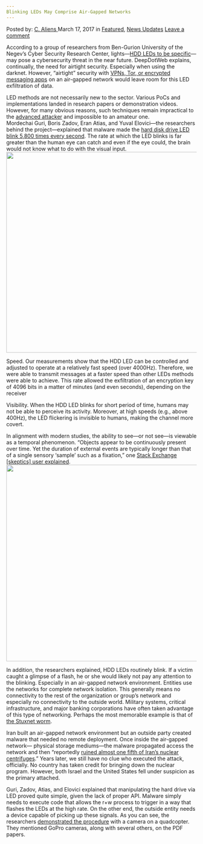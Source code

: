 ```yaml
---
Blinking LEDs May Comprise Air-Gapped Networks
---
```

<article class="post-listing post-18656 post type-post status-publish format-standard has-post-thumbnail hentry 
category-news-updates tag-airgapped tag-blinking tag-comprise tag-leds tag-networks">
<div class="post-inner">
<span>Posted by: <a href="https://www.deepdotweb.com/author/caliens/" title="">C. Aliens </a></span>
<span>March 17, 2017</span>
<span>in <a href="https://www.deepdotweb.com/category/deepdot-news/" rel="category tag">Featured</a>, <a href="https://www.deepdotweb.com/category/news-updates/" rel="category tag">News Updates</a></span>
<span><a href="https://www.deepdotweb.com/2017/03/17/blinking-leds-may-comprise-air-gapped-networks/#respond">Leave a comment</a></span>


<p>According to a group of researchers from Ben-Gurion University of the Negev’s Cyber Security Research Center, lights—<a href="http://www.pcworld.com/article/3173371/security/a-hard-drives-led-light-can-be-used-to-covertly-leak-data.html">HDD LEDs to be specific</a>—may pose a cybersecurity threat in the near future. DeepDotWeb explains, continually, the need for airtight security. Especially when using the darknet. However, “airtight” security with <a href="https://www.deepdotweb.com/vpn-comparison-chart/">VPNs, Tor, or encrypted messaging apps</a> on an air-gapped network would leave room for this LED exfiltration of data.</p>
<p>LED methods are not necessarily new to the sector. Various PoCs and implementations landed in research papers or demonstration videos. However, for many obvious reasons, such techniques remain impractical to the <a href="https://www.deepdotweb.com/tag/Hack/">advanced attacker</a> and impossible to an amateur one.<br />
    Mordechai Guri, Boris Zadov, Eran Atias, and Yuval Elovici—the researchers behind the project—explained that malware made the <a href="https://www.scribd.com/document/340960347/LED-it-GO-0-1">hard disk drive LED blink 5,800 times every second</a>. The rate at which the LED blinks is far greater than the human eye can catch and even if the eye could, the brain would not know what to do with the visual input. <img class="wp-image-18660 aligncenter" src="https://www.deepdotweb.com/wp-content/uploads/2017/03/word-image-42.png" width="956" height="532" srcset="https://www.deepdotweb.com/wp-content/uploads/2017/03/word-image-42.png 1608w, https://www.deepdotweb.com/wp-content/uploads/2017/03/word-image-42-300x167.png 300w, https://www.deepdotweb.com/wp-content/uploads/2017/03/word-image-42-1024x569.png 1024w" sizes="(max-width: 956px) 100vw, 956px" /></p>
<p>Speed. Our measurements show that the HDD LED can be controlled and adjusted to operate at a relatively fast speed (over 4000Hz). Therefore, we were able to transmit messages at a faster speed than other LEDs methods were able to achieve. This rate allowed the exfiltration of an encryption key of 4096 bits in a matter of minutes (and even seconds), depending on the receiver</p>
<p>Visibility. When the HDD LED blinks for short period of time, humans may not be able to perceive its activity. Moreover, at high speeds (e.g., above 400Hz), the LED flickering is invisible to humans, making the channel more covert.</p>
<p>In alignment with modern studies, the ability to see—or not see—is viewable as a temporal phenomenon. “Objects appear to be continuously present over time. Yet the duration of external events are typically longer than that of a single sensory ‘sample’ such as a fixation,” one <a href="http://skeptics.stackexchange.com/questions/3348/can-the-human-eye-distinguish-frame-rates-above-60-hz">Stack Exchange [skeptics] user explained</a>. <img class="wp-image-18661 aligncenter" src="https://www.deepdotweb.com/wp-content/uploads/2017/03/word-image-43.png" width="937" height="521" srcset="https://www.deepdotweb.com/wp-content/uploads/2017/03/word-image-43.png 1789w, https://www.deepdotweb.com/wp-content/uploads/2017/03/word-image-43-300x167.png 300w, https://www.deepdotweb.com/wp-content/uploads/2017/03/word-image-43-1024x570.png 1024w" sizes="(max-width: 937px) 100vw, 937px" /></p>
<p>In addition, the researchers explained, HDD LEDs routinely blink. If a victim caught a glimpse of a flash, he or she would likely not pay any attention to the blinking. Especially in an air-gapped network environment. Entities use the networks for complete network isolation. This generally means no connectivity to the rest of the organization or group’s network and especially no connectivity to the outside world. Military systems, critical infrastructure, and major banking corporations have often taken advantage of this type of networking. Perhaps the most memorable example is that of <a href="https://www.deepdotweb.com/2016/12/26/shadow-brokers-take-zeronet-sell-stolen-nsa-exploits/">the Stuxnet worm</a>.</p>
<p>Iran built an air-gapped network environment but an outside party created malware that needed no remote deployment. Once inside the air-gapped network— physical storage mediums—the malware propagated access the network and then “reportedly <a href="http://www.businessinsider.com/stuxnet-was-far-more-dangerous-than-previous-thought-2013-11">ruined almost one fifth of Iran&#8217;s nuclear centrifuges</a>.” Years later, we still have no clue who executed the attack, officially. No country has taken credit for bringing down the nuclear program. However, both Israel and the United States fell under suspicion as the primary attached.</p>
<p>Guri, Zadov, Atias, and Elovici explained that manipulating the hard drive via LED proved quite simple, given the lack of proper API. Malware simply needs to execute code that allows the r+w process to trigger in a way that flashes the LEDs at the high rate. On the other end, the outside entity needs a device capable of picking up these signals. As you can see, the researchers <a href="https://www.youtube.com/watch?v=4vIu8ld68fc">demonstrated the procedure</a> with a camera on a quadcopter. They mentioned GoPro cameras, along with several others, on the PDF papers.</p>
</div>
<span style="display:none"><a href="https://www.deepdotweb.com/tag/airgapped/" rel="tag">airgapped</a> <a href="https://www.deepdotweb.com/tag/blinking/" rel="tag">blinking</a> <a href="https://www.deepdotweb.com/tag/comprise/" rel="tag">comprise</a> <a href="https://www.deepdotweb.com/tag/leds/" rel="tag">leds</a> <a href="https://www.deepdotweb.com/tag/networks/" rel="tag">networks</a></span> <span style="display:none" class="updated">2017-03-17</span>
<div style="display:none" class="vcard author" itemprop="author" itemscope itemtype="http://schema.org/Person"><strong class="fn" itemprop="name"><a href="https://www.deepdotweb.com/author/caliens/" title="Posts by C. Aliens" rel="author">C. Aliens</a></strong></div>
</div>
</article>

